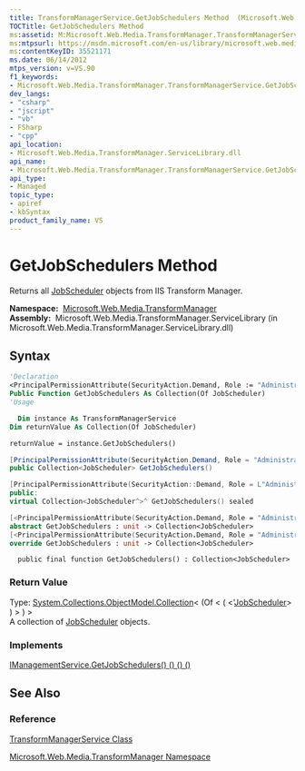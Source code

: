 ```yaml
---
title: TransformManagerService.GetJobSchedulers Method  (Microsoft.Web.Media.TransformManager)
TOCTitle: GetJobSchedulers Method
ms:assetid: M:Microsoft.Web.Media.TransformManager.TransformManagerService.GetJobSchedulers
ms:mtpsurl: https://msdn.microsoft.com/en-us/library/microsoft.web.media.transformmanager.transformmanagerservice.getjobschedulers(v=VS.90)
ms:contentKeyID: 35521171
ms.date: 06/14/2012
mtps_version: v=VS.90
f1_keywords:
- Microsoft.Web.Media.TransformManager.TransformManagerService.GetJobSchedulers
dev_langs:
- "csharp"
- "jscript"
- "vb"
- FSharp
- "cpp"
api_location:
- Microsoft.Web.Media.TransformManager.ServiceLibrary.dll
api_name:
- Microsoft.Web.Media.TransformManager.TransformManagerService.GetJobSchedulers
api_type:
- Managed
topic_type:
- apiref
- kbSyntax
product_family_name: VS
---
```


# GetJobSchedulers Method

Returns all [JobScheduler](jobscheduler-class-microsoft-web-media-transformmanager.md) objects from IIS Transform Manager.

**Namespace:**  [Microsoft.Web.Media.TransformManager](microsoft-web-media-transformmanager-namespace.md)  
**Assembly:**  Microsoft.Web.Media.TransformManager.ServiceLibrary (in Microsoft.Web.Media.TransformManager.ServiceLibrary.dll)

## Syntax

```vb
'Declaration
<PrincipalPermissionAttribute(SecurityAction.Demand, Role := "Administrators")> _
Public Function GetJobSchedulers As Collection(Of JobScheduler)
'Usage

  Dim instance As TransformManagerService
Dim returnValue As Collection(Of JobScheduler)

returnValue = instance.GetJobSchedulers()
```

```csharp
[PrincipalPermissionAttribute(SecurityAction.Demand, Role = "Administrators")]
public Collection<JobScheduler> GetJobSchedulers()
```

```cpp
[PrincipalPermissionAttribute(SecurityAction::Demand, Role = L"Administrators")]
public:
virtual Collection<JobScheduler^>^ GetJobSchedulers() sealed
```

``` fsharp
[<PrincipalPermissionAttribute(SecurityAction.Demand, Role = "Administrators")>]
abstract GetJobSchedulers : unit -> Collection<JobScheduler> 
[<PrincipalPermissionAttribute(SecurityAction.Demand, Role = "Administrators")>]
override GetJobSchedulers : unit -> Collection<JobScheduler> 
```

```jscript
  public final function GetJobSchedulers() : Collection<JobScheduler>
```

### Return Value

Type: [System.Collections.ObjectModel.Collection](https://msdn.microsoft.com/library/ms132397)\< (Of \< ( \<'[JobScheduler](jobscheduler-class-microsoft-web-media-transformmanager.md)\> ) \> ) \>  
A collection of [JobScheduler](jobscheduler-class-microsoft-web-media-transformmanager.md) objects.  

### Implements

[IManagementService.GetJobSchedulers() () () ()](imanagementservice-getjobschedulers-method-microsoft-web-media-transformmanager.md)  

## See Also

### Reference

[TransformManagerService Class](transformmanagerservice-class-microsoft-web-media-transformmanager.md)

[Microsoft.Web.Media.TransformManager Namespace](microsoft-web-media-transformmanager-namespace.md)

